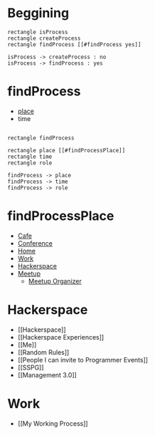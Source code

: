 # Beggining

```plantuml
rectangle isProcess
rectangle createProcess
rectangle findProcess [[#findProcess yes]]

isProcess -> createProcess : no
isProcess -> findProcess : yes 
```

# findProcess

- [place](#findProcessPlace)
- time

```plantuml

rectangle findProcess

rectangle place [[#findProcessPlace]]
rectangle time
rectangle role

findProcess -> place 
findProcess -> time
findProcess -> role

```

# findProcessPlace

- [Cafe](#Cafe)
- [Conference](#Conference)
- [Home](#Home)
- [Work](#Work)
- [Hackerspace](#Hackerspace)
- [Meetup](#Meetup)
    - [Meetup Organizer](#MeetupOrganizer)

# Hackerspace
- [[Hackerspace]]
- [[Hackerspace Experiences]]
- [[Me]]
- [[Random Rules]]
- [[People I can invite to Programmer Events]]
- [[SSPG]]
- [[Management 3.0]]

# Work

- [[My Working Process]]


